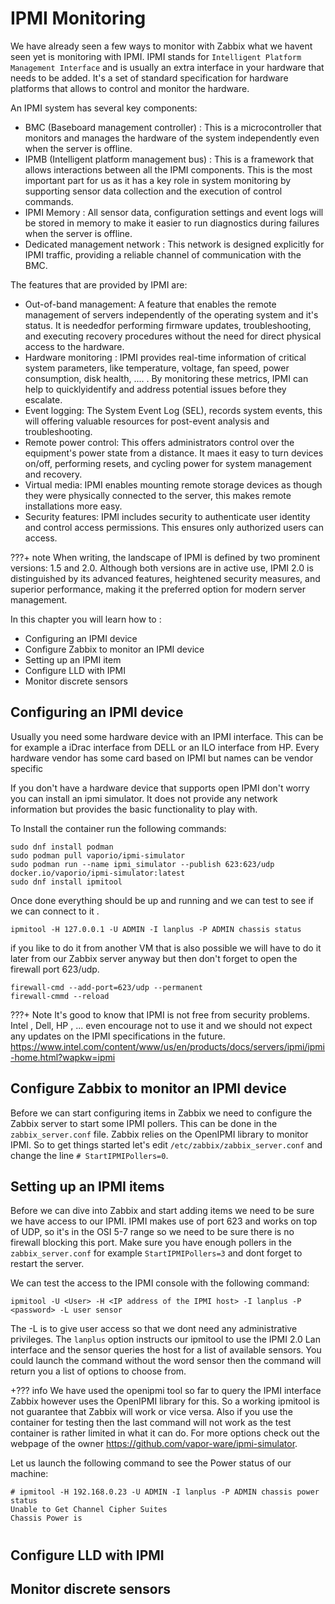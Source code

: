 # IPMI Monitoring

We have already seen a few ways to monitor with Zabbix what we havent seen yet is monitoring with IPMI. 
IPMI stands for ```Intelligent Platform Management Interface``` and is usually an extra interface in your hardware that needs to be added.
It's a set of standard specification for hardware platforms that allows to control and monitor the hardware.

An IPMI system has several key components:

- BMC (Baseboard management controller) : This is a microcontroller that monitors and manages the hardware of the system independently even when the server is offline.
- IPMB (Intelligent platform management bus) : This is a framework that allows interactions between all the IPMI components. This is the most important part for us as it has a key role in system monitoring by supporting sensor data collection and the execution of control commands.
- IPMI Memory : All sensor data, configuration settings and event logs will be stored in memory to make it easier to run diagnostics during failures when the server is offline.
- Dedicated management network : This network is designed explicitly for IPMI traffic, providing a reliable channel of communication with the BMC.

The features that are provided by IPMI are:

- Out-of-band management:  A feature that enables the remote management of servers independently of the operating system and it's status.
It is neededfor performing firmware updates, troubleshooting, and executing recovery procedures without the need for direct physical access to the hardware.
- Hardware monitoring : IPMI provides real-time information  of critical system parameters, like temperature, voltage, fan speed, power consumption, disk health, .... .
By monitoring these metrics, IPMI can help to quicklyidentify and address potential issues before they escalate.
- Event logging: The System Event Log (SEL), records system events, this will offering valuable resources for post-event analysis and troubleshooting.
- Remote power control: This offers administrators control over the equipment's power state from a distance. It maes it easy to turn devices on/off, performing resets, and cycling power for system management and recovery.
- Virtual media: IPMI enables mounting remote storage devices as though they were physically connected to the server, this makes remote installations more easy.
- Security features: IPMI includes security to authenticate user identity and control access permissions. This ensures only authorized users can access.


???+ note
    When writing, the landscape of IPMI is defined by two prominent versions: 1.5 and 2.0. Although both versions are in active use, IPMI 2.0 is distinguished by its advanced features, heightened security measures, and superior performance, making it the preferred option for modern server management.


In this chapter you will learn how to :

- Configuring an IPMI device
- Configure Zabbix to monitor an IPMI device
- Setting up an IPMI item
- Configure LLD with IPMI
- Monitor discrete sensors


## Configuring an IPMI device

Usually you need some hardware device with an IPMI interface. This can be for example a iDrac interface from DELL or an ILO interface from HP.
Every hardware vendor has some card based on IPMI but names can be vendor specific

If you don't have a hardware device that supports open IPMI don't worry you can install an ipmi simulator. It does not provide any network information but provides the basic functionality to play with.

To Install the container run the following commands:

```
sudo dnf install podman
sudo podman pull vaporio/ipmi-simulator
sudo podman run --name ipmi_simulator --publish 623:623/udp docker.io/vaporio/ipmi-simulator:latest
sudo dnf install ipmitool
```

Once done everything should be up and running and we can test to see if we can connect to it .
```
ipmitool -H 127.0.0.1 -U ADMIN -I lanplus -P ADMIN chassis status
```

if you like to do it from another VM that is also possible we will have to do it later from our Zabbix server anyway but then don't forget to open the firewall port 623/udp.

```
firewall-cmd --add-port=623/udp --permanent
firewall-cmmd --reload
```

???+ Note
    It's good to know that IPMI is not free from security problems. Intel , Dell, HP , ... even encourage not to use it and we should not expect any updates on the IPMI specifications in the future. https://www.intel.com/content/www/us/en/products/docs/servers/ipmi/ipmi-home.html?wapkw=ipmi

## Configure Zabbix to monitor an IPMI device

Before we can start configuring items in Zabbix we need to configure the Zabbix server to start some IPMI pollers. This can be done in the ```zabbix_server.conf``` file.
Zabbix relies on the OpenIPMI library to monitor IPMI. So to get things started let's edit ```/etc/zabbix/zabbix_server.conf``` and change the line ```# StartIPMIPollers=0```.


## Setting up an IPMI items

Before we can dive into Zabbix and start adding items we need to be sure we have access to our IPMI. IPMI makes use of port 623 and works on top of UDP, so it's in the OSI 5-7 range so we need to be sure there is no firewall blocking this port.
Make sure you have enough pollers in the ```zabbix_server.conf```  for example ```StartIPMIPollers=3``` and dont forget to restart the server.


We can test the access to the IPMI console with the following command:
```
ipmitool -U <User> -H <IP address of the IPMI host> -I lanplus -P <password> -L user sensor
```

The -L is to give user access so that we dont need any administrative privileges. The ```lanplus``` option instructs our ipmitool to use the IPMI 2.0 Lan interface and the sensor queries the host for a list of available sensors. You could launch the command without the word sensor then the command will return you a list of options to choose from.

+??? info
    We have used the openipmi tool so far to query the IPMI interface Zabbix however uses the OpenIPMI library for this. So a working ipmitool is not guarantee that Zabbix will work or vice versa. Also if you use the container for testing then the last command will not work as the test container is rather limited in what it can do. For more options check out the webpage of the owner https://github.com/vapor-ware/ipmi-simulator.

Let us launch the following command to see the Power status of our machine:

```
# ipmitool -H 192.168.0.23 -U ADMIN -I lanplus -P ADMIN chassis power status
Unable to Get Channel Cipher Suites
Chassis Power is 
```

#







## Configure LLD with IPMI
## Monitor discrete sensors
